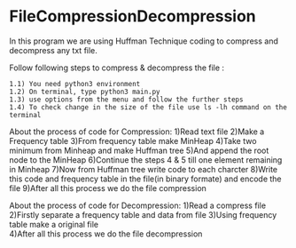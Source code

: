 # FileCompressionDecompression

In this program we are using Huffman Technique coding to compress and decompress any txt file.

Follow following steps to compress & decompress the file :

	1.1) You need python3 environment
	1.2) On terminal, type python3 main.py
	1.3) use options from the menu and follow the further steps
	1.4) To check change in the size of the file use ls -lh command on the terminal
  
About the process of code for Compression:
1)Read text file
2)Make a Frequency table
3)From frequency table make MinHeap 
4)Take two minimum from Minheap and make Huffman tree
5)And append the root node to the MinHeap 
6)Continue the steps 4 & 5 till one element remaining in Minheap
7)Now from Huffman tree write code to each charcter
8)Write this code and frequency table in the file(in binary formate) and encode the file
9)After all this process we do the file compression

About the process of code for Decompression:
1)Read a compress file 
2)Firstly separate a frequency table and data from file
3)Using frequency table make a original file  
4)After all this process we do the file decompression

